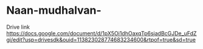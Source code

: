 # Naan-mudhalvan-
Drive link
https://docs.google.com/document/d/1pX5Oi1dhOaxqTp6sjadBcGJDe_uFdZgi/edit?usp=drivesdk&ouid=113823028774683234600&rtpof=true&sd=true

